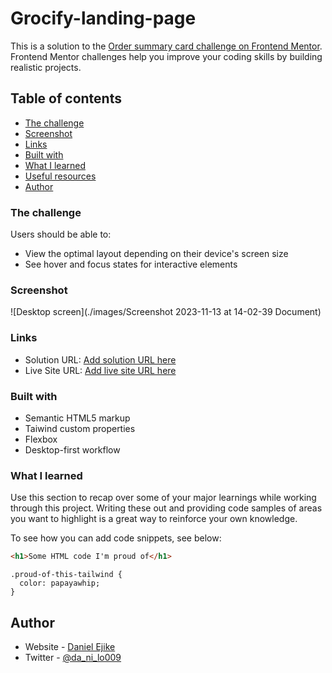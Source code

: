 # Grocify-landing-page

This is a solution to the [Order summary card challenge on Frontend Mentor](https://www.frontendmentor.io/challenges/order-summary-component-QlPmajDUj). Frontend Mentor challenges help you improve your coding skills by building realistic projects.

## Table of contents

- [The challenge](#the-challenge)
- [Screenshot](#screenshot)
- [Links](#links)
- [Built with](#built-with)
- [What I learned](#what-i-learned)
- [Useful resources](#useful-resources)
- [Author](#author)


### The challenge

Users should be able to:

- View the optimal layout depending on their device's screen size
- See hover and focus states for interactive elements

### Screenshot

![Desktop screen](./images/Screenshot 2023-11-13 at 14-02-39 Document)

### Links

- Solution URL: [Add solution URL here](https://github.com/Elrey009/Grocify-landing-page)
- Live Site URL: [Add live site URL here](https://order-summary-zeta-jet.vercel.app/)

### Built with

- Semantic HTML5 markup
- Taiwind custom properties
- Flexbox
- Desktop-first workflow

### What I learned

Use this section to recap over some of your major learnings while working through this project. Writing these out and providing code samples of areas you want to highlight is a great way to reinforce your own knowledge.

To see how you can add code snippets, see below:

```html
<h1>Some HTML code I'm proud of</h1>
```

```tailwind
.proud-of-this-tailwind {
  color: papayawhip;
}
```

## Author

- Website - [Daniel Ejike](https://www.your-site.com)
- Twitter - [@da_ni_lo009](https://twitter.com/da_ni_lo009)
